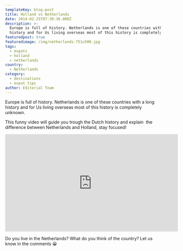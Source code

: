 ```yaml
---
templateKey: blog-post
title: Holland vs Netherlands
date: 2014-02-25T07:30:36.000Z
description: >-
  Europe is full of history. Netherlands is one of these countries with a long
  history and for Us living overseas most of this history is completely unknown.
featuredpost: true
featuredimage: /img/netherlands-751x500.jpg
tags:
  - expats
  - holland
  - netherlands
country:
  - Netherlands
category:
  - destinations
  - expat tips
author: Editorial Team
---
```


Europe is full of history. Netherlands is one of these countries with a long history and for Us living overseas most of this history is completely unknown.

This funny video will guide you trough the Dutch history and explain  the difference between Netherlands and Holland, stay focused!

<iframe width="560" height="315" src="https://www.youtube.com/embed/eE_IUPInEuc" frameborder="0" allow="accelerometer; autoplay; encrypted-media; gyroscope; picture-in-picture" allowfullscreen></iframe>

Do you live in the Netherlands? What do you think of the country? Let us know in the comments 😀

  

  

  

  
